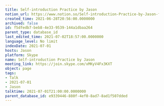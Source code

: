 ```yaml
---
title: Self-introduction Practice by Jason
notion_url: https://www.notion.so/Self-introduction-Practice-by-Jason-f5dfedb7beb84e339539144a1dbaa264
created_time: 2021-06-28T20:56:00.0000000
archived: false
id: f5dfedb7-beb8-4e33-9539-144a1dbaa264
parent_type: database_id
last_edited_time: 2021-07-02T18:57:00.0000000
language_level: No limit
indexDate: 2021-07-01
hosts: Jason
platform: Skype
name: Self-introduction Practice by Jason
meeting_link: https://join.skype.com/xMKyV4Fx3KXT
object: page
tags:
- Talk
- 2021-07-01
- Jason
talktime: 2021-07-01T21:00:00.0000000
parent_database_id: e9339446-880f-4ef0-8ad7-8ad1f507dded
---
```







